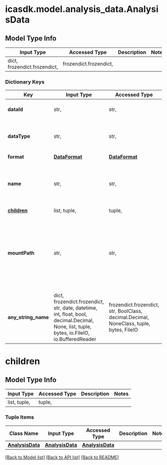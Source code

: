 # icasdk.model.analysis_data.AnalysisData

## Model Type Info
Input Type | Accessed Type | Description | Notes
------------ | ------------- | ------------- | -------------
dict, frozendict.frozendict,  | frozendict.frozendict,  |  | 

### Dictionary Keys
Key | Input Type | Accessed Type | Description | Notes
------------ | ------------- | ------------- | ------------- | -------------
**dataId** | str,  | str,  | The id of the file/folder. | 
**dataType** | str,  | str,  |  | must be one of ["FILE", "FOLDER", ] 
**format** | [**DataFormat**](DataFormat.md) | [**DataFormat**](DataFormat.md) |  | 
**name** | str,  | str,  | The name of the file/folder as it was processed by the analysis. | 
**[children](#children)** | list, tuple,  | tuple,  |  | [optional] 
**mountPath** | str,  | str,  | The requested location where the input file was located on the machine that was running the pipeline. | [optional] 
**any_string_name** | dict, frozendict.frozendict, str, date, datetime, int, float, bool, decimal.Decimal, None, list, tuple, bytes, io.FileIO, io.BufferedReader | frozendict.frozendict, str, BoolClass, decimal.Decimal, NoneClass, tuple, bytes, FileIO | any string name can be used but the value must be the correct type | [optional]

# children

## Model Type Info
Input Type | Accessed Type | Description | Notes
------------ | ------------- | ------------- | -------------
list, tuple,  | tuple,  |  | 

### Tuple Items
Class Name | Input Type | Accessed Type | Description | Notes
------------- | ------------- | ------------- | ------------- | -------------
[**AnalysisData**](AnalysisData.md) | [**AnalysisData**](AnalysisData.md) | [**AnalysisData**](AnalysisData.md) |  | 

[[Back to Model list]](../../README.md#documentation-for-models) [[Back to API list]](../../README.md#documentation-for-api-endpoints) [[Back to README]](../../README.md)

